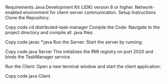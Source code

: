 Requirements
Java Development Kit (JDK) version 8 or higher.
Network-enabled environment for client-server communication.
Setup Instructions
Clone the Repository:

Copy code
cd distributed-task-manager
Compile the Code:
Navigate to the project directory and compile all .java files:

Copy code
javac *.java
Run the Server:
Start the server by running:


Copy code
java Server
This initializes the RMI registry on port 2020 and binds the TaskManager service.

Run the Client:
Open a new terminal window and start the client application:

Copy code
java Client
